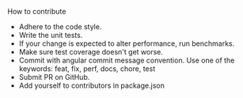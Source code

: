 How to contribute

- Adhere to the code style.
- Write the unit tests.
- If your change is expected to alter performance, run benchmarks.
- Make sure test coverage doesn't get worse.
- Commit with angular commit message convention. Use one of the keywords:
  feat, fix, perf, docs, chore, test
- Submit PR on GitHub.
- Add yourself to contributors in package.json
